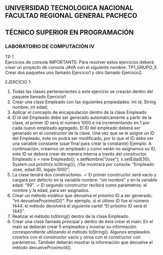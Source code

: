 ## UNIVERSIDAD TECNOLOGICA NACIONAL FACULTAD REGIONAL GENERAL PACHECO        
##      TÉCNICO SUPERIOR EN PROGRAMACIÓN

### LABORATORIO DE COMPUTACIÓN IV  
TP 1        
Ejercicios de consola 
IMPORTANTE:   Para resolver estos ejercicios deberá crear un proyecto de consola JAVA con el siguiente nombre: TP1_GRUPO_X. Crear dos paquetes uno llamado Ejercicio1 y otro llamado Ejercicio2.   

 EJERCICIO 1:  
1. Todas las clases pertenecientes a este ejercicio se crearán dentro del paquete llamado Ejercicio1 
2. Crear una clase Empleado con las siguientes propiedades:  int id; String nombre;  int edad;  
3. Aplicar el concepto de encapsulación dentro de la clase Empleado  
4. El Id del Empleado debe ser generado automáticamente a partir de la clase, el primer ID será el número 1000 e irá incrementando en 1 por cada nuevo empleado agregado. El ID del empleado deberá ser generado en el constructor de la clase. Una vez que se le asigne un ID del Empleado, este no podrá ser modificado, por lo que el ID debe ser una variable constante (usar final para crear la constante)   Ejemplo: A continuación, creamos un empleado y como verán no asignamos su ID, este ID se deberá crear de manera interna a través del constructor.  Empleado x = new Empleado();  x.setNombre(“Jose”);  x.setEdad(30);  System.out.println(x.toString());  //Se mostrará por consola: “Empleado Jose, edad:30, legajo:1000”; 
5. La clase tendrá dos constructores.  ✓ El primer constructor será vacío y cargará por defecto en la variable nombre: “sin nombre” y en la variable edad: “99”.  ✓ El segundo constructor recibirá como parámetros: el nombre y la edad, para ser asignados.  
6. Crear un método estático que devuelva el próximo ID a ser generado: “int devuelveProximoID()”. Por ejemplo, si el último ID fue el número 1444, el método devolverá el siguiente cartel “El próximo ID será el 1445”.  
7. Realizar el método toString() dentro de la clase Empleado.  
8. Crear una clase llamada principal y dentro de ésta crear el main:  En el main se deberán crear 5 empleados y mostrar su información correspondiente utilizando el método toString(). Algunos empleados crearlos con el constructor vacio y otros con el constructor con parámetros. También deberán mostrar la información que devuelve el método devuelveProximoId().
